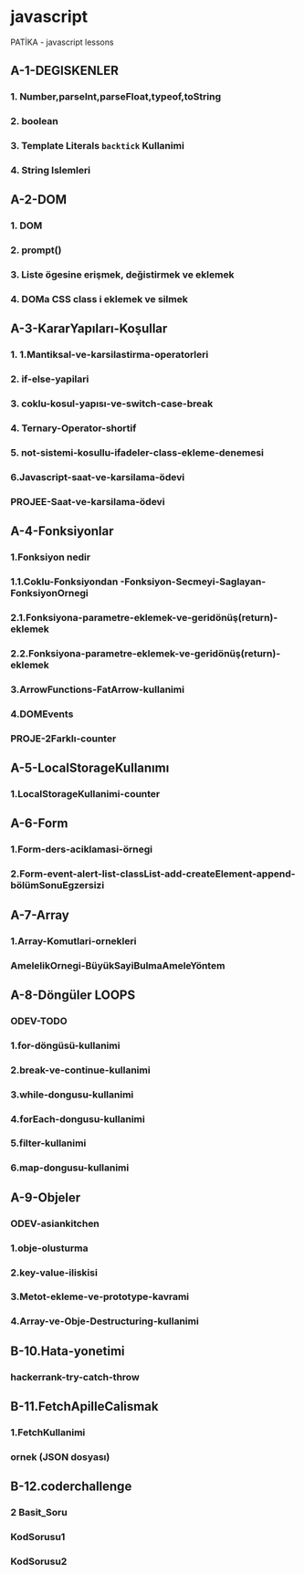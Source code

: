 # javascript
PATİKA - javascript lessons 

## A-1-DEGISKENLER
### 1. Number,parseInt,parseFloat,typeof,toString
### 2. boolean
### 3. Template Literals `backtick` Kullanimi
### 4. String Islemleri


##  A-2-DOM
### 1. DOM
### 2. prompt()
### 3. Liste ögesine erişmek, değistirmek ve eklemek
### 4. DOMa CSS class i eklemek ve silmek


##  A-3-KararYapıları-Koşullar
### 1. 1.Mantiksal-ve-karsilastirma-operatorleri
### 2. if-else-yapilari
### 3. coklu-kosul-yapısı-ve-switch-case-break
### 4. Ternary-Operator-shortif
### 5. not-sistemi-kosullu-ifadeler-class-ekleme-denemesi
### 6.Javascript-saat-ve-karsilama-ödevi
### PROJEE-Saat-ve-karsilama-ödevi


## A-4-Fonksiyonlar
### 1.Fonksiyon nedir
### 1.1.Coklu-Fonksiyondan -Fonksiyon-Secmeyi-Saglayan-FonksiyonOrnegi
### 2.1.Fonksiyona-parametre-eklemek-ve-geridönüş(return)-eklemek
### 2.2.Fonksiyona-parametre-eklemek-ve-geridönüş(return)-eklemek
### 3.ArrowFunctions-FatArrow-kullanimi
### 4.DOMEvents
### PROJE-2Farklı-counter


## A-5-LocalStorageKullanımı
### 1.LocalStorageKullanimi-counter


## A-6-Form
### 1.Form-ders-aciklamasi-örnegi
### 2.Form-event-alert-list-classList-add-createElement-append-bölümSonuEgzersizi


## A-7-Array
### 1.Array-Komutlari-ornekleri
### AmelelikOrnegi-BüyükSayiBulmaAmeleYöntem


## A-8-Döngüler LOOPS
### ODEV-TODO
### 1.for-döngüsü-kullanimi
### 2.break-ve-continue-kullanimi
### 3.while-dongusu-kullanimi 
### 4.forEach-dongusu-kullanimi
### 5.filter-kullanimi
### 6.map-dongusu-kullanimi


## A-9-Objeler
### ODEV-asiankitchen
### 1.obje-olusturma
### 2.key-value-iliskisi
### 3.Metot-ekleme-ve-prototype-kavrami
### 4.Array-ve-Obje-Destructuring-kullanimi


## B-10.Hata-yonetimi
### hackerrank-try-catch-throw


## B-11.FetchApiIleCalismak
### 1.FetchKullanimi
### ornek (JSON dosyası)


## B-12.coderchallenge
### 2 Basit_Soru
### KodSorusu1
### KodSorusu2


